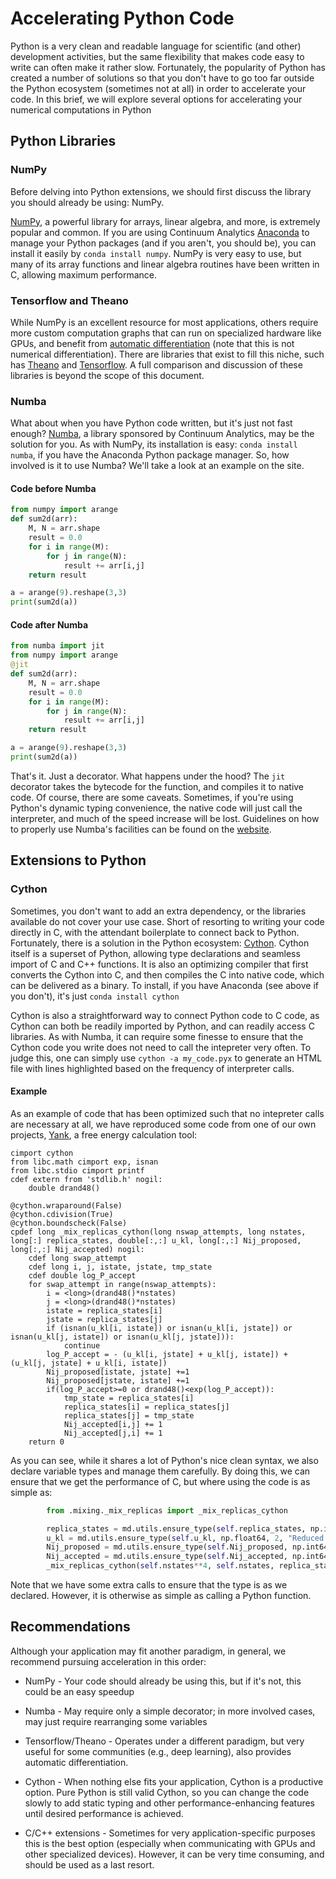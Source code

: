 # Accelerating Python Code

Python is a very clean and readable language for scientific (and other) development activities, but the same flexibility that makes code easy to write can often make it rather slow. Fortunately, the popularity of Python has created a number of solutions so that you don't have to go too far outside the Python ecosystem (sometimes not at all) in order to accelerate your code. In this brief, we will explore several options for accelerating your numerical computations in Python

## Python Libraries

### NumPy
Before delving into Python extensions, we should first discuss the library you should already be using: NumPy.

[NumPy](http://www.numpy.org/), a powerful library for arrays, linear algebra, and more, is extremely popular and common. If you are using Continuum Analytics [Anaconda](https://www.continuum.io/downloads) to manage your Python packages (and if you aren't, you should be), you can install it easily by `conda install numpy`. NumPy is very easy to use, but many of its array functions and linear algebra routines have been written in C, allowing maximum performance. 

### Tensorflow and Theano
While NumPy is an excellent resource for most applications, others require more custom computation graphs that can run on specialized hardware like GPUs, and benefit from [automatic differentiation](https://en.wikipedia.org/wiki/Automatic_differentiation) (note that this is not numerical differentiation). There are libraries that exist to fill this niche, such has [Theano](http://deeplearning.net/software/theano/) and [Tensorflow](https://www.tensorflow.org/). A full comparison and discussion of these libraries is beyond the scope of this document.

### Numba

What about when you have Python code written, but it's just not fast enough? [Numba](http://numba.pydata.org/), a library sponsored by Continuum Analytics, may be the solution for you. As with NumPy, its installation is easy: `conda install numba`, if you have the Anaconda Python package manager. So, how involved is it to use Numba? We'll take a look at an example on the site.

#### Code before Numba
```python
from numpy import arange
def sum2d(arr):
    M, N = arr.shape
    result = 0.0
    for i in range(M):
        for j in range(N):
            result += arr[i,j]
    return result

a = arange(9).reshape(3,3)
print(sum2d(a))
```

#### Code after Numba
```python
from numba import jit
from numpy import arange
@jit
def sum2d(arr):
    M, N = arr.shape
    result = 0.0
    for i in range(M):
        for j in range(N):
            result += arr[i,j]
    return result

a = arange(9).reshape(3,3)
print(sum2d(a))
```


That's it. Just a decorator. What happens under the hood? The `jit` decorator takes the bytecode for the function, and compiles it to native code. Of course, there are some caveats. Sometimes, if you're using Python's dynamic typing convenience, the native code will just call the interpreter, and much of the speed increase will be lost. Guidelines on how to properly use Numba's facilities can be found on the [website](http://numba.pydata.org/).


## Extensions to Python

### Cython

Sometimes, you don't want to add an extra dependency, or the libraries available do not cover your use case. Short of resorting to writing your code directly in C, with the attendant boilerplate to connect back to Python. Fortunately, there is a solution in the Python ecosystem: [Cython](http://cython.org/). Cython itself is a superset of Python, allowing type declarations and seamless import of C and C++ functions. It is also an optimizing compiler that first converts the Cython into C, and then compiles the C into native code, which can be delivered as a binary. To install, if you have Anaconda (see above if you don't), it's just `conda install cython`

Cython is also a straightforward way to connect Python code to C code, as Cython can both be readily imported by Python, and can readily access C libraries. As with Numba, it can require some finesse to ensure that the Cython code you write does not need to call the intepreter very often. To judge this, one can simply use `cython -a my_code.pyx` to generate an HTML file with lines highlighted based on the frequency of interpreter calls.

#### Example
As an example of code that has been optimized such that no intepreter calls are necessary at all, we have reproduced some code from one of our own projects, [Yank](https://github.com/choderalab/yank), a free energy calculation tool:

```cython
cimport cython
from libc.math cimport exp, isnan
from libc.stdio cimport printf
cdef extern from 'stdlib.h' nogil:
    double drand48()

@cython.wraparound(False)
@cython.cdivision(True)
@cython.boundscheck(False)
cpdef long _mix_replicas_cython(long nswap_attempts, long nstates, long[:] replica_states, double[:,:] u_kl, long[:,:] Nij_proposed, long[:,:] Nij_accepted) nogil:
    cdef long swap_attempt
    cdef long i, j, istate, jstate, tmp_state
    cdef double log_P_accept
    for swap_attempt in range(nswap_attempts):
        i = <long>(drand48()*nstates)
        j = <long>(drand48()*nstates)
        istate = replica_states[i]
        jstate = replica_states[j]
        if (isnan(u_kl[i, istate]) or isnan(u_kl[i, jstate]) or isnan(u_kl[j, istate]) or isnan(u_kl[j, jstate])):
            continue
        log_P_accept = - (u_kl[i, jstate] + u_kl[j, istate]) + (u_kl[j, jstate] + u_kl[i, istate])
        Nij_proposed[istate, jstate] +=1
        Nij_proposed[jstate, istate] +=1
        if(log_P_accept>=0 or drand48()<exp(log_P_accept)):            
            tmp_state = replica_states[i]
            replica_states[i] = replica_states[j]
            replica_states[j] = tmp_state
            Nij_accepted[i,j] += 1
            Nij_accepted[j,i] += 1
    return 0
```

As you can see, while it shares a lot of Python's nice clean syntax, we also declare variable types and manage them carefully. By doing this, we can ensure that we get the performance of C, but where using the code is as simple as:
```python
        from .mixing._mix_replicas import _mix_replicas_cython

        replica_states = md.utils.ensure_type(self.replica_states, np.int64, 1, "Replica States")
        u_kl = md.utils.ensure_type(self.u_kl, np.float64, 2, "Reduced Potentials")
        Nij_proposed = md.utils.ensure_type(self.Nij_proposed, np.int64, 2, "Nij Proposed")
        Nij_accepted = md.utils.ensure_type(self.Nij_accepted, np.int64, 2, "Nij accepted")
        _mix_replicas_cython(self.nstates**4, self.nstates, replica_states, u_kl, Nij_proposed, Nij_accepted)
```

Note that we have some extra calls to ensure that the type is as we declared. However, it is otherwise as simple as calling a Python function.

## Recommendations

Although your application may fit another paradigm, in general, we recommend pursuing acceleration in this order:

* NumPy - Your code should already be using this, but if it's not, this could be an easy speedup

* Numba - May require only a simple decorator; in more involved cases, may just require rearranging some variables

* Tensorflow/Theano - Operates under a different paradigm, but very useful for some communities (e.g., deep learning), also provides automatic differentiation. 

* Cython - When nothing else fits your application, Cython is a productive option. Pure Python is still valid Cython, so you can change the code slowly to add static typing and other performance-enhancing features until desired performance is achieved.

* C/C++ extensions - Sometimes for very application-specific purposes this is the best option (especially when communicating with GPUs and other specialized devices). However, it can be very time consuming, and should be used as a last resort. 
